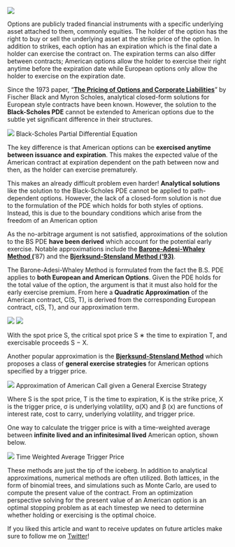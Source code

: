 ![](https://miro.medium.com/max/1400/1*pJTKo5wO4iuJJ2fWQGAMXA.jpeg)

Options are publicly traded financial instruments with a specific underlying asset attached to them, commonly equities. The holder of the option has the right to buy or sell the underlying asset at the strike price of the option. In addition to strikes, each option has an expiration which is the final date a holder can exercise the contract on. The expiration terms can also differ between contracts; American options allow the holder to exercise their right anytime before the expiration date while European options only allow the holder to exercise on the expiration date.

Since the 1973 paper, “[**The Pricing of Options and Corporate Liabilities**](https://www.journals.uchicago.edu/doi/10.1086/260062)” by Fischer Black and Myron Scholes, analytical closed-form solutions for European style contracts have been known. However, the solution to the **Black-Scholes PDE** cannot be extended to American options due to the subtle yet significant difference in their structures.

![](https://miro.medium.com/max/1400/1*pug7TSAEtkMWRpzbWimWlA.png)
Black-Scholes Partial Differential Equation

The key difference is that American options can be **exercised anytime between issuance and expiration**. This makes the expected value of the American contract at expiration dependent on the path between now and then, as the holder can exercise prematurely.

This makes an already difficult problem even harder! **Analytical solutions** like the solution to the Black-Scholes PDE cannot be applied  to path-dependent options. However, the lack of a closed-form solution is not due to the formulation of the PDE which holds for both styles of options. Instead, this is due to the boundary conditions which arise from the freedom of an American option

As the no-arbitrage argument is not satisfied, approximations of the solution to the BS PDE **have been derived** which account for the potential early exercise. Notable approximations include the [**Barone-Adesi-Whaley Method (**](https://www.deriscope.com/docs/Barone_Adesi_Whaley_1987.pdf)’87) and the [**Bjerksund-Stensland Method (‘93)**](https://www.sciencedirect.com/science/article/abs/pii/095652219390009H).

The Barone-Adesi-Whaley Method is formulated from the fact the B.S. PDE applies to **both European and American Options**. Given the PDE holds for the total value of the option, the argument is that it must also hold for the early exercise premium. From here a **Quadratic Approximation** of the American contract, C(S, T), is derived from the corresponding European contract, c(S, T), and our approximation term.

![](https://miro.medium.com/max/1400/1*SSGrIKDbSaOmVaamdTvhtQ.png)
![](https://miro.medium.com/max/1370/1*iGjtsBPLf9VPnq6ku8sefQ.png)

With the spot price S, the critical spot price S ∗ the time to expiration T, and exercisable proceeds S − X.

Another popular approximation is the  [**Bjerksund-Stensland Method**](https://www.sciencedirect.com/science/article/abs/pii/095652219390009H) which proposes a class of **general exercise strategies** for American options specified by a trigger price.

![](https://miro.medium.com/max/1400/1*8ccBCW6h6Gze-2rfaGJqiQ.png)
Approximation of American Call given a General Exercise Strategy

Where S is the spot price, T is the time to expiration, K is the strike price, X is the trigger price, σ is underlying volatility, α(X) and β (x) are functions of interest rate, cost to carry, underlying volatility, and trigger price.

One way to calculate the trigger price is with a time-weighted average between **infinite lived and an infinitesimal lived** American option, shown below.

![](https://miro.medium.com/max/1134/1*7sk1ciscMbtYMWJEgWOCDw.png)
Time Weighted Average Trigger Price

These methods are just the tip of the iceberg. In addition to analytical approximations, numerical methods are often utilized. Both lattices, in the form of binomial trees, and simulations such as Monte Carlo, are used to compute the present value of the contract. From an optimization perspective solving for the present value of an American option is an optimal stopping problem as at each timestep we need to determine whether holding or exercising is the optimal choice.

If you liked this article and want to receive updates on future articles make sure to follow me on [Twitter](https://twitter.com/jason_bohne)!
